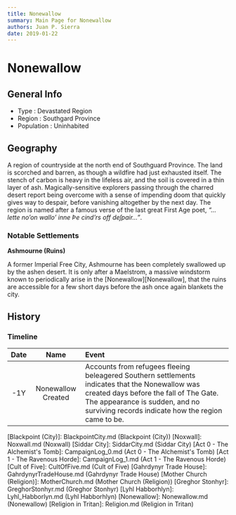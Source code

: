 ```yaml
---
title: Nonewallow
summary: Main Page for Nonewallow
authors: Juan P. Sierra
date: 2019-01-22
---
```


# Nonewallow

## General Info

- Type : Devastated Region
- Region : Southgard Province
- Population : Uninhabited

## Geography

A region of countryside at the north end of Southguard Province. The land is scorched and barren, as though a wildfire had just exhausted itself. The stench of carbon is heavy in the lifeless air, and the soil is covered in a thin layer of ash. Magically-sensitive explorers passing through the charred desert report being overcome with a sense of impending doom that quickly gives way to despair, before vanishing altogether by the next day. The region is named after a famous verse of the last great First Age poet, *“... lette no’on wallo’ inne Þe cind’rs off deſpair…”*.

### Notable Settlements

**Ashmourne (Ruins)**

A former Imperial Free City, Ashmourne has been completely swallowed up by the ashen desert. It is only after a Maelstrom, a massive windstorm known to periodically arise in the [Nonewallow][Nonewallow], that the ruins are accessible for a few short days before the ash once again blankets the city.



## History

### Timeline

Date | Name | Event
:---:|:----:|:----
-1Y | Nonewallow Created | Accounts from refugees fleeing beleagered Southern settlements indicates that the Nonewallow was created days before the fall of The Gate. The appearance is sudden, and no surviving records indicate how the region came to be.



[Alchemist's Journal]: AlchemistJournal.md (Alchemist's Journal)
[Book of Prophesy]: Prophesy.md (Book of Prophesy)
[Gnolls]: Gnolls.md (Gnolls)
[Stonhyr's Speech at Noxwall]: StonhyrNoxwallSpeech.md (Stonhyr's Speech at Noxwall)
[Timeline]: Timeline.md (Timeline)
[Tritanian Calendar]: Calendar.md (Tritanian Calendar)
[Kingdom of Dohlar]: Blackpoint.md (Kingdom of Dohlar)
[Republic of Siddarmark]: Republic.md (Republic of Siddarmark)
[Blackpoint (City)]: BlackpointCity.md (Blackpoint (City))
[Noxwall]: Noxwall.md (Noxwall)
[Siddar City]: SiddarCity.md (Siddar City)
[Act 0 - The Alchemist's Tomb]: CampaignLog_0.md (Act 0 - The Alchemist's Tomb)
[Act 1 - The Ravenous Horde]: CampaignLog_1.md (Act 1 - The Ravenous Horde)
[Cult of Five]: CultOfFive.md (Cult of Five)
[Gahrdynyr Trade House]: GahrdynyrTradeHouse.md (Gahrdynyr Trade House)
[Mother Church (Religion)]: MotherChurch.md (Mother Church (Religion))
[Greghor Stonhyr]: GreghorStonhyr.md (Greghor Stonhyr)
[Lyhl Habborhlyn]: Lyhl_Habborlyn.md (Lyhl Habborhlyn)
[Nonewallow]: Nonewallow.md (Nonewallow)
[Religion in Tritan]: Religion.md (Religion in Tritan)